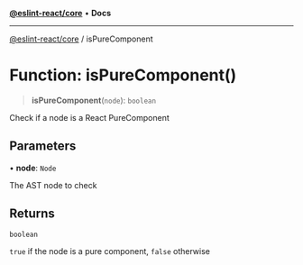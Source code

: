 [**@eslint-react/core**](../README.md) • **Docs**

***

[@eslint-react/core](../README.md) / isPureComponent

# Function: isPureComponent()

> **isPureComponent**(`node`): `boolean`

Check if a node is a React PureComponent

## Parameters

• **node**: `Node`

The AST node to check

## Returns

`boolean`

`true` if the node is a pure component, `false` otherwise
